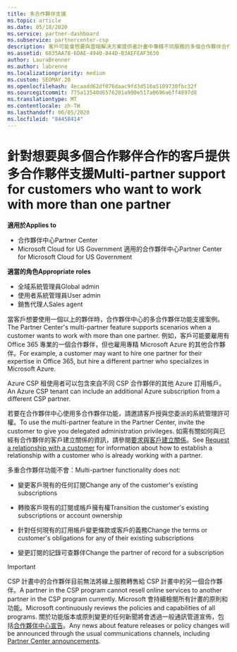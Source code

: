 ```yaml
---
title: 多合作夥伴支援
ms.topic: article
ms.date: 05/18/2020
ms.service: partner-dashboard
ms.subservice: partnercenter-csp
description: 客戶可能會想要與雲端解決方案提供者計畫中專精不同服務的多個合作夥伴合作。
ms.assetid: 6835AA78-6DAE-4940-844D-B3AEFEAF3630
author: LauraBrenner
ms.author: labrenne
ms.localizationpriority: medium
ms.custom: SEOMAY.20
ms.openlocfilehash: 4ecaadd62df076daac9fd3d516a5109730fbc32f
ms.sourcegitcommit: 775a13540d6576201a900e517a0696a6ff4897d8
ms.translationtype: MT
ms.contentlocale: zh-TW
ms.lasthandoff: 06/05/2020
ms.locfileid: "84458414"
---
```

# <a name="multi-partner-support-for-customers-who-want-to-work-with-more-than-one-partner"></a><span data-ttu-id="63b61-103">針對想要與多個合作夥伴合作的客戶提供多合作夥伴支援</span><span class="sxs-lookup"><span data-stu-id="63b61-103">Multi-partner support for customers who want to work with more than one partner</span></span>

<span data-ttu-id="63b61-104">**適用於**</span><span class="sxs-lookup"><span data-stu-id="63b61-104">**Applies to**</span></span>

-  <span data-ttu-id="63b61-105">合作夥伴中心</span><span class="sxs-lookup"><span data-stu-id="63b61-105">Partner Center</span></span>
-  <span data-ttu-id="63b61-106">Microsoft Cloud for US Government 適用的合作夥伴中心</span><span class="sxs-lookup"><span data-stu-id="63b61-106">Partner Center for Microsoft Cloud for US Government</span></span>

<span data-ttu-id="63b61-107">**適當的角色**</span><span class="sxs-lookup"><span data-stu-id="63b61-107">**Appropriate roles**</span></span>
-   <span data-ttu-id="63b61-108">全域系統管理員</span><span class="sxs-lookup"><span data-stu-id="63b61-108">Global admin</span></span>
-   <span data-ttu-id="63b61-109">使用者系統管理員</span><span class="sxs-lookup"><span data-stu-id="63b61-109">User admin</span></span>
-   <span data-ttu-id="63b61-110">銷售代理人</span><span class="sxs-lookup"><span data-stu-id="63b61-110">Sales agent</span></span>

<span data-ttu-id="63b61-111">當客戶想要使用一個以上的夥伴時，合作夥伴中心的多合作夥伴功能支援案例。</span><span class="sxs-lookup"><span data-stu-id="63b61-111">The Partner Center's multi-partner feature supports scenarios when a customer wants to work with more than one partner.</span></span> <span data-ttu-id="63b61-112">例如，客戶可能要雇用有 Office 365 專業的一個合作夥伴，但也雇用專精 Microsoft Azure 的其他合作夥伴。</span><span class="sxs-lookup"><span data-stu-id="63b61-112">For example, a customer may want to hire one partner for their expertise in Office 365, but hire a different partner who specializes in Microsoft Azure.</span></span> 

<span data-ttu-id="63b61-113">Azure CSP 租使用者可以包含來自不同 CSP 合作夥伴的其他 Azure 訂用帳戶。</span><span class="sxs-lookup"><span data-stu-id="63b61-113">An Azure CSP tenant can include an additional Azure subscription from a different CSP partner.</span></span>

<span data-ttu-id="63b61-114">若要在合作夥伴中心使用多合作夥伴功能，請邀請客戶授與您委派的系統管理許可權。</span><span class="sxs-lookup"><span data-stu-id="63b61-114">To use the multi-partner feature in the Partner Center, invite the customer to give you delegated administration privileges.</span></span> <span data-ttu-id="63b61-115">如需有關如何與已經有合作夥伴的客戶建立關係的資訊，請參閱[要求與客戶建立關係](request-a-relationship-with-a-customer.md)。</span><span class="sxs-lookup"><span data-stu-id="63b61-115">See [Request a relationship with a customer](request-a-relationship-with-a-customer.md) for information about how to establish a relationship with a customer who is already working with a partner.</span></span>

<span data-ttu-id="63b61-116">多重合作夥伴功能不會：</span><span class="sxs-lookup"><span data-stu-id="63b61-116">Multi-partner functionality does not:</span></span>

- <span data-ttu-id="63b61-117">變更客戶現有的任何訂閱</span><span class="sxs-lookup"><span data-stu-id="63b61-117">Change any of the customer's existing subscriptions</span></span>

- <span data-ttu-id="63b61-118">轉換客戶現有的訂閱或帳戶擁有權</span><span class="sxs-lookup"><span data-stu-id="63b61-118">Transition the customer's existing subscriptions or account ownership</span></span>

- <span data-ttu-id="63b61-119">針對任何現有的訂用帳戶變更條款或客戶的義務</span><span class="sxs-lookup"><span data-stu-id="63b61-119">Change the terms or customer's obligations for any of their existing subscriptions</span></span>

- <span data-ttu-id="63b61-120">變更訂閱的記錄可查夥伴</span><span class="sxs-lookup"><span data-stu-id="63b61-120">Change the partner of record for a subscription</span></span>

> [!IMPORTANT]  
> <span data-ttu-id="63b61-121">CSP 計畫中的合作夥伴目前無法將線上服務轉售給 CSP 計畫中的另一個合作夥伴。</span><span class="sxs-lookup"><span data-stu-id="63b61-121">A partner in the CSP program cannot resell online services to another partner in the CSP program currently.</span></span> <span data-ttu-id="63b61-122">Microsoft 會持續檢閱所有計畫的原則和功能。</span><span class="sxs-lookup"><span data-stu-id="63b61-122">Microsoft continuously reviews the policies and capabilities of all programs.</span></span> <span data-ttu-id="63b61-123">關於功能版本或原則變更的任何新聞將會透過一般通訊管道宣佈，包括[合作夥伴中心宣告](announcements/index.md)。</span><span class="sxs-lookup"><span data-stu-id="63b61-123">Any news about feature releases or policy changes will be announced through the usual communications channels, including [Partner Center announcements](announcements/index.md).</span></span>







